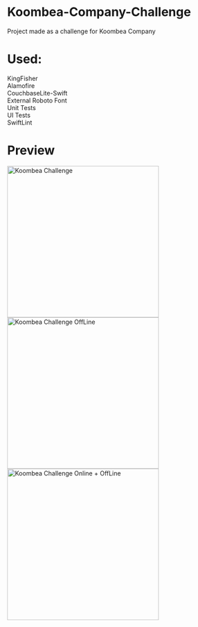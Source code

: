 # Koombea-Company-Challenge
Project made as a challenge for Koombea Company

# Used:
KingFisher<br/>
Alamofire<br/>
CouchbaseLite-Swift<br/>
External Roboto Font<br/>
Unit Tests<br/>
UI Tests<br/>
SwiftLint<br/>

# Preview
<img src="https://github.com/renatomateusx/Koombea-Company-Challenge/blob/master/koombeaGif.gif" width="350" title="Koombea Challenge">
<img src="https://github.com/renatomateusx/Koombea-Company-Challenge/blob/master/koombeaGifOffLine.gif" width="350" title="Koombea Challenge OffLine">
<img src="https://github.com/renatomateusx/Koombea-Company-Challenge/blob/master/OnlinePlusOfflineScreen.gif" width="350" title="Koombea Challenge Online + OffLine">
